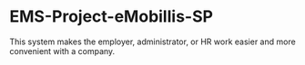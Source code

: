 # EMS-Project-eMobillis-SP
This system makes the employer, administrator, or HR work easier and more convenient with a company. 
